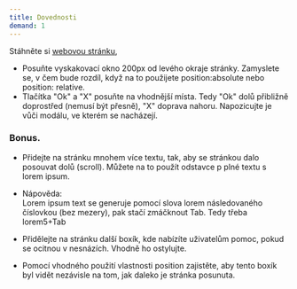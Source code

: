 ```yaml
---
title: Dovednosti
demand: 1
---
```


Stáhněte si [webovou stránku](assets/okno.zip),
- Posuňte vyskakovací okno 200px od levého okraje stránky. Zamyslete se, v čem bude rozdíl, když na to použijete position:absolute nebo position: relative.
- Tlačítka "Ok" a "X" posuňte na vhodnější místa. 
Tedy "Ok" dolů přibližně doprostřed (nemusí být přesně), "X" doprava nahoru. 
Napozicujte je vůči modálu, ve kterém se nacházejí.

### Bonus.
- Přidejte na stránku mnohem více textu, tak, aby se stránkou dalo posouvat dolů (scroll). Můžete na to použít odstavce p plné textu s lorem ipsum.
- Nápověda:    
Lorem ipsum text se generuje pomocí slova lorem následovaného číslovkou (bez mezery), pak stačí zmáčknout Tab.
Tedy třeba lorem5+Tab     

- Přidělejte na stránku další boxík, kde nabízíte uživatelům pomoc, pokud se ocitnou v nesnázích. Vhodně ho ostylujte.
- Pomocí vhodného použití vlastnosti position zajistěte, aby tento boxík byl vidět nezávisle na tom, jak daleko je stránka posunuta.
